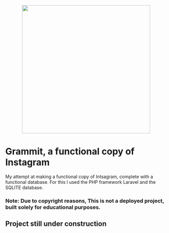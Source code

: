 <p align="center"><img src="https://res.cloudinary.com/dtfbvvkyp/image/upload/v1566331377/laravel-logolockup-cmyk-red.svg" width="400"></p>

# Grammit, a functional copy of Instagram

My attempt at making a functional copy of Intsagram, complete with a functional database.
For this I used the PHP framework Laravel and the SQLITE database.

### Note: Due to copyright reasons, This is not a deployed project, built solely for educational purposes.

## Project still under construction

